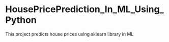 # HousePricePrediction_In_ML_Using_Python
This project predicts house prices using sklearn library in ML
